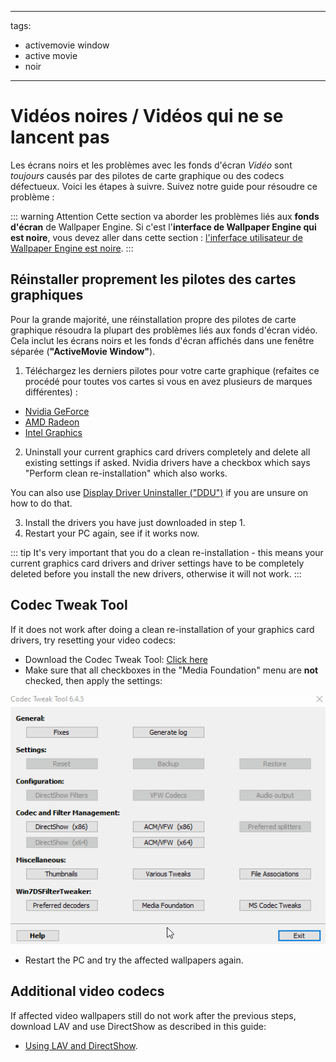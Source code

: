 - - -
tags:
  - activemovie window
  - active movie
  - noir
- - -


# Vidéos noires / Vidéos qui ne se lancent pas

Les écrans noirs et les problèmes avec les fonds d'écran *Vidéo* sont *toujours* causés par des pilotes de carte graphique ou des codecs défectueux. Voici les étapes à suivre. Suivez notre guide pour résoudre ce problème :

::: warning Attention Cette section va aborder les problèmes liés aux **fonds d'écran** de Wallpaper Engine. Si c'est l'**interface de Wallpaper Engine qui est noire**, vous devez aller dans cette section : [l'inferface utilisateur de Wallpaper Engine est noire](/interface/broken.html#wallpaper-engine-interface-is-black). :::

## Réinstaller proprement les pilotes des cartes graphiques

Pour la grande majorité, une réinstallation propre des pilotes de carte graphique résoudra la plupart des problèmes liés aux fonds d'écran vidéo. Cela inclut les écrans noirs et les fonds d'écran affichés dans une fenêtre séparée (**"ActiveMovie Window"**).

1. Téléchargez les derniers pilotes pour votre carte graphique (refaites ce procédé pour toutes vos cartes si vous en avez plusieurs de marques différentes) :

* [Nvidia GeForce](https://www.nvidia.com/Download/index.aspx)
* [AMD Radeon](https://www.amd.com/support)
* [Intel Graphics](https://downloadcenter.intel.com/product/80939/Graphics-Drivers)

2. Uninstall your current graphics card drivers completely and delete all existing settings if asked. Nvidia drivers have a checkbox which says "Perform clean re-installation" which also works.

You can also use [Display Driver Uninstaller ("DDU")](https://www.guru3d.com/files-details/display-driver-uninstaller-download.html) if you are unsure on how to do that.

3. Install the drivers you have just downloaded in step 1.
4. Restart your PC again, see if it works now.

::: tip It's very important that you do a clean re-installation - this means your current graphics card drivers and driver settings have to be completely deleted before you install the new drivers, otherwise it will not work. :::

## Codec Tweak Tool

If it does not work after doing a clean re-installation of your graphics card drivers, try resetting your video codecs:

* Download the Codec Tweak Tool: [Click here](https://www.codecguide.com/download_other.htm)
* Make sure that all checkboxes in the "Media Foundation" menu are **not** checked, then apply the settings:

![Uncheck all options in the Media Foundation options](./codectweak.gif)

* Restart the PC and try the affected wallpapers again.

## Additional video codecs

If affected video wallpapers still do not work after the previous steps, download LAV and use DirectShow as described in this guide:

* [Using LAV and DirectShow](/videos/lav.html).